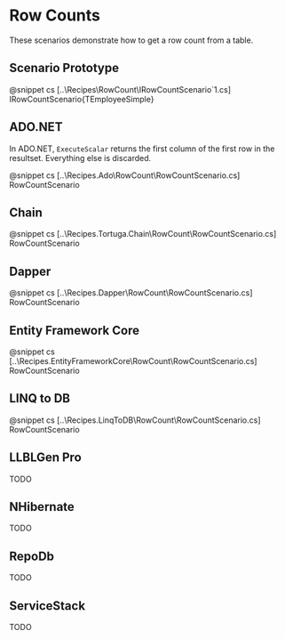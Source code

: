 ﻿# Row Counts

These scenarios demonstrate how to get a row count from a table. 

## Scenario Prototype

@snippet cs [..\Recipes\RowCount\IRowCountScenario`1.cs] IRowCountScenario{TEmployeeSimple}

## ADO.NET

In ADO.NET, `ExecuteScalar` returns the first column of the first row in the resultset. Everything else is discarded.

@snippet cs [..\Recipes.Ado\RowCount\RowCountScenario.cs] RowCountScenario

## Chain

@snippet cs [..\Recipes.Tortuga.Chain\RowCount\RowCountScenario.cs] RowCountScenario

## Dapper

@snippet cs [..\Recipes.Dapper\RowCount\RowCountScenario.cs] RowCountScenario

## Entity Framework Core

@snippet cs [..\Recipes.EntityFrameworkCore\RowCount\RowCountScenario.cs] RowCountScenario

## LINQ to DB

@snippet cs [..\Recipes.LinqToDB\RowCount\RowCountScenario.cs] RowCountScenario

## LLBLGen Pro 

TODO

## NHibernate

TODO

## RepoDb

TODO

## ServiceStack

TODO
